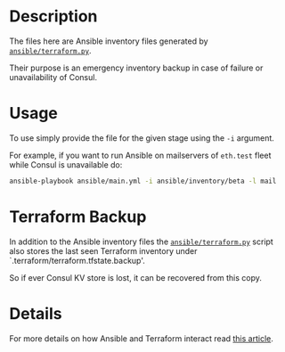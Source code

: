 # Description

The files here are Ansible inventory files generated by [`ansible/terraform.py`](/ansible/terraform.py).

Their purpose is an emergency inventory backup in case of failure or unavailability of Consul.

# Usage

To use simply provide the file for the given stage using the `-i` argument.

For example, if you want to run Ansible on mailservers of `eth.test` fleet while Consul is unavailable do:
```bash
ansible-playbook ansible/main.yml -i ansible/inventory/beta -l mail
```

# Terraform Backup

In addition to the Ansible inventory files the [`ansible/terraform.py`](/ansible/terraform.py) script also stores the last seen Terraform inventory under `.terraform/terraform.tfstate.backup'.

So if ever Consul KV store is lost, it can be recovered from this copy.

# Details

For more details on how Ansible and Terraform interact read [this article](https://github.com/status-im/infra-docs/blob/master/articles/ansible_terraform.md).
